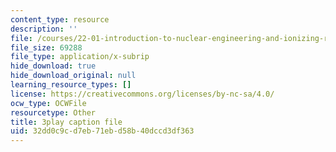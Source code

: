 ```yaml
---
content_type: resource
description: ''
file: /courses/22-01-introduction-to-nuclear-engineering-and-ionizing-radiation-fall-2016/32dd0c9cd7eb71ebd58b40dccd3df363_KhT9m9kFzv8.srt
file_size: 69288
file_type: application/x-subrip
hide_download: true
hide_download_original: null
learning_resource_types: []
license: https://creativecommons.org/licenses/by-nc-sa/4.0/
ocw_type: OCWFile
resourcetype: Other
title: 3play caption file
uid: 32dd0c9c-d7eb-71eb-d58b-40dccd3df363
---
```

